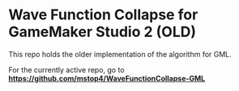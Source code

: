 # Wave Function Collapse for GameMaker Studio 2 (OLD)

This repo holds the older implementation of the algorithm for GML.

For the currently active repo, go to **https://github.com/mstop4/WaveFunctionCollapse-GML**
